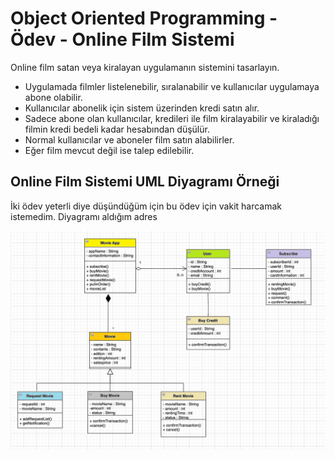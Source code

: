 # Object Oriented Programming - Ödev - Online Film Sistemi

Online film satan veya kiralayan uygulamanın sistemini tasarlayın.

- Uygulamada filmler listelenebilir, sıralanabilir ve kullanıcılar uygulamaya abone olabilir.
- Kullanıcılar abonelik için sistem üzerinden kredi satın alır.
- Sadece abone olan kullanıcılar, kredileri ile film kiralayabilir ve kiraladığı filmin kredi bedeli kadar hesabından düşülür.
- Normal kullanıcılar ve aboneler film satın alabilirler.
- Eğer film mevcut değil ise talep edilebilir.

## Online Film Sistemi UML Diyagramı Örneği

İki ödev yeterli diye düşündüğüm için bu ödev için vakit harcamak istemedim. Diyagramı aldığım adres 

![diyagramın linki](https://github.com/muhammedelarac/Online-Film-Sistemi/blob/master/Online%20Film%20Sistemi.png)
